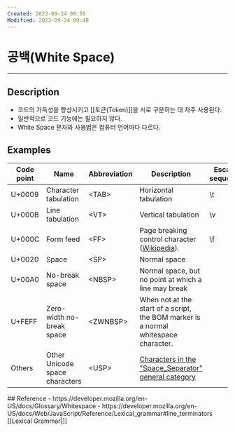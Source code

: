 ```yaml
---
Created: 2023-09-24 09:59
Modified: 2023-09-24 09:48
---
```


# 공백(White Space)
---
## Description
- 코드의 가독성을 향상시키고 [[토큰(Token)]]을 서로 구분하는 데 자주 사용된다.
- 일반적으로 코드 기능에는 필요하지 않다.
- White Space 문자와 사용법은 컴퓨터 언어마다 다르다.
## Examples
<table>
  <thead>
    <tr>
      <th>Code point</th>
      <th>Name</th>
      <th>Abbreviation</th>
      <th>Description</th>
      <th>Escape sequence</th>
    </tr>
  </thead>
  <tbody>
    <tr>
      <td>U+0009</td>
      <td>Character tabulation</td>
      <td>&lt;TAB&gt;</td>
      <td>Horizontal tabulation</td>
      <td>\t</td>
    </tr>
    <tr>
      <td>U+000B</td>
      <td>Line tabulation</td>
      <td>&lt;VT&gt;</td>
      <td>Vertical tabulation</td>
      <td>\v</td>
    </tr>
    <tr>
      <td>U+000C</td>
      <td>Form feed</td>
      <td>&lt;FF&gt;</td>
      <td>Page breaking control character (<a href="https://en.wikipedia.org/wiki/Page_break#Form_feed" class="external" target="_blank">Wikipedia</a>).</td>
      <td>\f</td>
    </tr>
    <tr>
      <td>U+0020</td>
      <td>Space</td>
      <td>&lt;SP&gt;</td>
      <td>Normal space</td>
      <td></td>
    </tr>
    <tr>
      <td>U+00A0</td>
      <td>No-break space</td>
      <td>&lt;NBSP&gt;</td>
      <td>Normal space, but no point at which a line may break</td>
      <td></td>
    </tr>
    <tr>
      <td>U+FEFF</td>
      <td>Zero-width no-break space</td>
      <td>&lt;ZWNBSP&gt;</td>
      <td>When not at the start of a script, the BOM marker is a normal whitespace character.</td>
      <td></td>
    </tr>
    <tr>
      <td>Others</td>
      <td>Other Unicode space characters</td>
      <td>&lt;USP&gt;</td>
      <td><a href="https://util.unicode.org/UnicodeJsps/list-unicodeset.jsp?a=%5Cp%7BGeneral_Category%3DSpace_Separator%7D" class="external" target="_blank">Characters in the "Space_Separator" general category</a></td>
      <td></td>
    </tr>
  </tbody>
</table>
## Reference
- https://developer.mozilla.org/en-US/docs/Glossary/Whitespace
- https://developer.mozilla.org/en-US/docs/Web/JavaScript/Reference/Lexical_grammar#line_terminators
[[Lexical Grammar|]]
